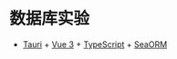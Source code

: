 # 数据库实验

- [Tauri](https://tauri.app/) + [Vue 3](https://cn.vuejs.org/) + [TypeScript](https://www.typescriptlang.org/) + [SeaORM](https://www.sea-ql.org/SeaORM/)